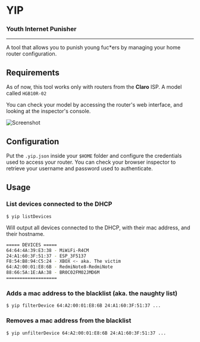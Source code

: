 # YIP
### Youth Internet Punisher
---

A tool that allows you to punish young fuc*ers by managing your home router configuration.

## Requirements

As of now, this tool works only with routers from the **Claro** ISP. A model called `HGB10R-02`

You can check your model by accessing the router's web interface, and looking at the inspector's console.

![Screenshot](https://user-images.githubusercontent.com/2521595/219724214-336e6601-e538-4c50-adf5-b72484c87d94.png)

## Configuration
Put the `.yip.json` inside your `$HOME` folder and configure the credentials used to access your router.
You can check your browser inspector to retrieve your username and password used to authenticate.

## Usage


### List devices connected to the DHCP
```shell
$ yip listDevices
```

Will output all devices connected to the DHCP, with their mac address, and their hostname.

```bash
===== DEVICES =====
64:64:4A:39:E3:38 - MiWiFi-R4CM
24:A1:60:3F:51:37 - ESP_3F5137
F8:54:B8:94:C5:24 - XBOX <- aka. The victim
64:A2:00:01:E8:6B - RedmiNote8-RedmiNote
88:66:5A:1E:AA:38 - BR0C02FM02JMD6M
===================
```

### Adds a mac address to the blacklist (aka. the naughty list)
```shell
$ yip filterDevice 64:A2:00:01:E8:6B 24:A1:60:3F:51:37 ...
```

### Removes a mac address from the blacklist
```shell
$ yip unfilterDevice 64:A2:00:01:E8:6B 24:A1:60:3F:51:37 ...
```

